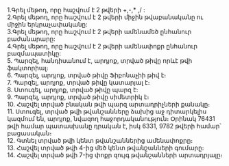 1.Գրել մեթոդ, որը հաշվում է 2 թվերի +,-,* ,/ :<br>
2.Գրել մեթոդ, որը հաշվում է 2 թվերի միջին թվաբանականը ու միջին երկրաչափականը:<br>
3.Գրել մեթոդ, որը հաշվում է 2 թվերի ամենամեծ ընհանուր բաժանարարը:<br>
4.Գրել մեթոդ, որը հաշվում է 2 թվերի ամենափոքր ընհանուր բազմապատիկը:<br>
5.	Պարզել, հանդիսանում է, արդյոք, տրված թիվը որևէ թվի ֆակտորիալ։<br>
6.	Պարզել, արդյոք, տրված թիվը Ֆիբոնաչիի թիվ է։<br>
7.	Պարզել, արդյոք, տրված թիվը կատարյալ է։<br>
8.	Ստուգել, արդյոք, տրված թիվը պարզ է։<br>
9.	Պարզել, արդյոք, տրված թիվը սիմետրիկ է։<br>
10.	Հաշվել տրված բնական թվի պարզ արտադրիչների քանակը։<br>
11.	Ստուգել, տրված թվի թվանշանները ձախից աջ դիտարկելիս կազմում են, արդյոք, նվազող հաջորդականություն։ Օրինակ 76431 թվի համար պատասխանը դրական է, իսկ 6331, 9782 թվերի համար՝ բացասական։<br>
12.	Գտնել տրված թվի կենտ թվանշաններից ամենափոքրը։<br>
13.	Հաշվել տրված թվի 4-ից մեծ կենտ թվանշանների գումարը։<br>
14.	Հաշվել տրված թվի 7-ից փոքր զույգ թվանշանների արտադրյալը։<br>


